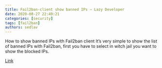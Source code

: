 ```yaml
---
title: Fail2ban-client show banned IPs – Lazy Developer
date: 2020-08-27 22:49:21
categories: [security]
tags: [fail2ban]
authors: sedlav
---
```


How to show banned IPs with Fail2ban client It’s very simple to show the list of banned IPs with Fail2ban, first you have to select in witch jail you want to show the blocked IPs. 

[Link](https://www.the-lazy-dev.com/en/fail2ban-client-show-banned-ips/)
